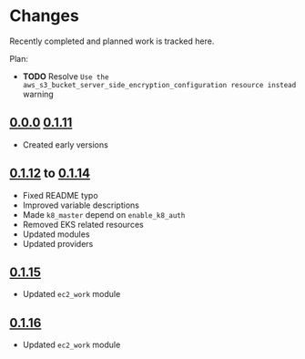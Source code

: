 # Changes
Recently completed and planned work is tracked here.

Plan:
- **TODO** Resolve `Use the aws_s3_bucket_server_side_encryption_configuration
  resource instead` warning

## [0.0.0](.) [0.1.11](.)
- Created early versions

## [0.1.12](.) to [0.1.14](.)
- Fixed README typo
- Improved variable descriptions
- Made `k8_master` depend on `enable_k8_auth`
- Removed EKS related resources
- Updated modules
- Updated providers

## [0.1.15](.)
- Updated `ec2_work` module

## [0.1.16](.)
- Updated `ec2_work` module
